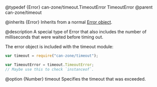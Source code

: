 @typedef {Error} can-zone/timeout.TimeoutError TimeoutError
@parent can-zone/timeout

@inherits {Error} Inherits from a normal [Error object](https://developer.mozilla.org/en-US/docs/Web/JavaScript/Reference/Global_Objects/Error).

@description A special type of Error that also includes the number of milliseconds that were waited before timing out.

The error object is included with the timeout module:

```js
var timeout = require("can-zone/timeout");

var TimeoutError = timeout.TimeoutError;
// Maybe use this to check `instanceof`.
```

@option {Number} timeout Specifies the timeout that was exceeded.
